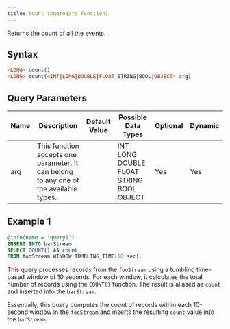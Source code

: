 ```yaml
---
title: count (Aggregate Function)
---
```


Returns the count of all the events.

## Syntax

```sql
<LONG> count()
<LONG> count(<INT|LONG|DOUBLE|FLOAT|STRING|BOOL|OBJECT> arg)
```

## Query Parameters

| Name | Description   | Default Value | Possible Data Types                      | Optional | Dynamic |
|------|-----------------------|---------------|-----------------------|----------|---------|
| arg  | This function accepts one parameter. It can belong to any one of the available types. |               | INT LONG DOUBLE FLOAT STRING BOOL OBJECT | Yes      | Yes     |

## Example 1

```sql
@info(name = 'query1')
INSERT INTO barStream
SELECT COUNT() AS count
FROM fooStream WINDOW TUMBLING_TIME(10 sec);
```

This query processes records from the `fooStream` using a tumbling time-based window of 10 seconds. For each window, it calculates the total number of records using the `COUNT()` function. The result is aliased as `count` and inserted into the `barStream`.

Essentially, this query computes the count of records within each 10-second window in the `fooStream` and inserts the resulting `count` value into the `barStream`.
